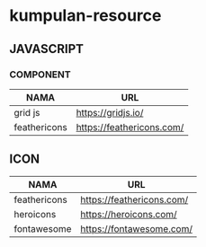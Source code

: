 # kumpulan-resource

## JAVASCRIPT
### COMPONENT
|NAMA|URL|
|----|---|
|grid js|https://gridjs.io/|
|feathericons|https://feathericons.com/|

## ICON
|NAMA|URL|
|----|---|
|feathericons|https://feathericons.com/|
|heroicons|https://heroicons.com/|
|fontawesome|https://fontawesome.com/|
